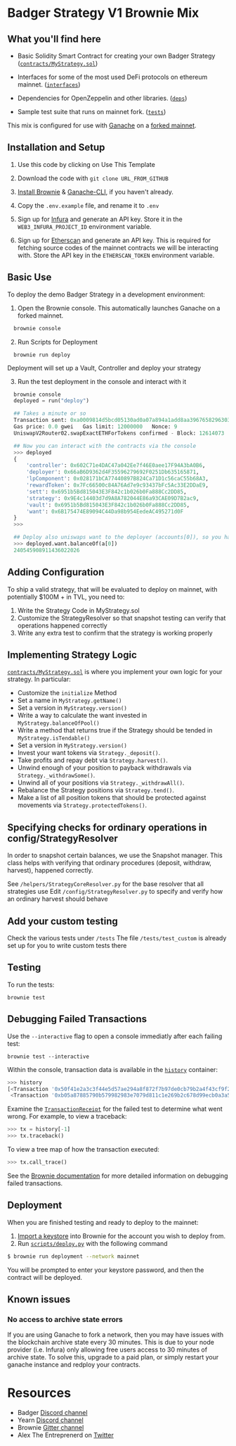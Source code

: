 # Badger Strategy V1 Brownie Mix

## What you'll find here

- Basic Solidity Smart Contract for creating your own Badger Strategy ([`contracts/MyStrategy.sol`](contracts/MyStrategy.sol))

- Interfaces for some of the most used DeFi protocols on ethereum mainnet. ([`interfaces`](interfaces))
- Dependencies for OpenZeppelin and other libraries. ([`deps`](deps))

- Sample test suite that runs on mainnet fork. ([`tests`](tests))

This mix is configured for use with [Ganache](https://github.com/trufflesuite/ganache-cli) on a [forked mainnet](https://eth-brownie.readthedocs.io/en/stable/network-management.html#using-a-forked-development-network).

## Installation and Setup

1. Use this code by clicking on Use This Template

2. Download the code with ```git clone URL_FROM_GITHUB```

3. [Install Brownie](https://eth-brownie.readthedocs.io/en/stable/install.html) & [Ganache-CLI](https://github.com/trufflesuite/ganache-cli), if you haven't already.

4. Copy the `.env.example` file, and rename it to `.env`

5. Sign up for [Infura](https://infura.io/) and generate an API key. Store it in the `WEB3_INFURA_PROJECT_ID` environment variable.

6. Sign up for [Etherscan](www.etherscan.io) and generate an API key. This is required for fetching source codes of the mainnet contracts we will be interacting with. Store the API key in the `ETHERSCAN_TOKEN` environment variable.


## Basic Use

To deploy the demo Badger Strategy in a development environment:

1. Open the Brownie console. This automatically launches Ganache on a forked mainnet.

```bash
  brownie console
```

2. Run Scripts for Deployment
```
  brownie run deploy
```

Deployment will set up a Vault, Controller and deploy your strategy

3. Run the test deployment in the console and interact with it
```python
  brownie console
  deployed = run("deploy")

  ## Takes a minute or so
  Transaction sent: 0xa0009814d5bcd05130ad0a07a894a1add8aa3967658296303ea1f8eceac374a9
  Gas price: 0.0 gwei   Gas limit: 12000000   Nonce: 9
  UniswapV2Router02.swapExactETHForTokens confirmed - Block: 12614073   Gas used: 88626 (0.74%)

  ## Now you can interact with the contracts via the console
  >>> deployed
  {
      'controller': 0x602C71e4DAC47a042Ee7f46E0aee17F94A3bA0B6,
      'deployer': 0x66aB6D9362d4F35596279692F0251Db635165871,
      'lpComponent': 0x028171bCA77440897B824Ca71D1c56caC55b68A3,
      'rewardToken': 0x7Fc66500c84A76Ad7e9c93437bFc5Ac33E2DDaE9,
      'sett': 0x6951b5Bd815043E3F842c1b026b0Fa888Cc2DD85,
      'strategy': 0x9E4c14403d7d9A8A782044E86a93CAE09D7B2ac9,
      'vault': 0x6951b5Bd815043E3F842c1b026b0Fa888Cc2DD85,
      'want': 0x6B175474E89094C44Da98b954EedeAC495271d0F
  }
  >>>

  ## Deploy also uniswaps want to the deployer (accounts[0]), so you have funds to play with!
  >>> deployed.want.balanceOf(a[0])
  240545908911436022026

```

## Adding Configuration

To ship a valid strategy, that will be evaluated to deploy on mainnet, with potentially $100M + in TVL, you need to:
1. Write the Strategy Code in MyStrategy.sol
2. Customize the StrategyResolver so that snapshot testing can verify that operations happened correctly
3. Write any extra test to confirm that the strategy is working properly

## Implementing Strategy Logic

[`contracts/MyStrategy.sol`](contracts/MyStrategy.sol) is where you implement your own logic for your strategy. In particular:

* Customize the `initialize` Method
* Set a name in `MyStrategy.getName()`
* Set a version in `MyStrategy.version()`
* Write a way to calculate the want invested in `MyStrategy.balanceOfPool()`
* Write a method that returns true if the Strategy should be tended in `MyStrategy.isTendable()`
* Set a version in `MyStrategy.version()`
* Invest your want tokens via `Strategy._deposit()`.
* Take profits and repay debt via `Strategy.harvest()`.
* Unwind enough of your position to payback withdrawals via `Strategy._withdrawSome()`.
* Unwind all of your positions via `Strategy._withdrawAll()`.
* Rebalance the Strategy positions via `Strategy.tend()`.
* Make a list of all position tokens that should be protected against movements via `Strategy.protectedTokens()`.


## Specifying checks for ordinary operations in config/StrategyResolver
In order to snapshot certain balances, we use the Snapshot manager.
This class helps with verifying that ordinary procedures (deposit, withdraw, harvest), happened correctly.

See `/helpers/StrategyCoreResolver.py` for the base resolver that all strategies use
Edit `/config/StrategyResolver.py` to specify and verify how an ordinary harvest should behave

## Add your custom testing
Check the various tests under `/tests`
The file `/tests/test_custom` is already set up for you to write custom tests there


## Testing

To run the tests:

```
brownie test
```


## Debugging Failed Transactions

Use the `--interactive` flag to open a console immediatly after each failing test:

```
brownie test --interactive
```

Within the console, transaction data is available in the [`history`](https://eth-brownie.readthedocs.io/en/stable/api-network.html#txhistory) container:

```python
>>> history
[<Transaction '0x50f41e2a3c3f44e5d57ae294a8f872f7b97de0cb79b2a4f43cf9f2b6bac61fb4'>,
 <Transaction '0xb05a87885790b579982983e7079d811c1e269b2c678d99ecb0a3a5104a666138'>]
```

Examine the [`TransactionReceipt`](https://eth-brownie.readthedocs.io/en/stable/api-network.html#transactionreceipt) for the failed test to determine what went wrong. For example, to view a traceback:

```python
>>> tx = history[-1]
>>> tx.traceback()
```

To view a tree map of how the transaction executed:

```python
>>> tx.call_trace()
```

See the [Brownie documentation](https://eth-brownie.readthedocs.io/en/stable/core-transactions.html) for more detailed information on debugging failed transactions.


## Deployment

When you are finished testing and ready to deploy to the mainnet:

1. [Import a keystore](https://eth-brownie.readthedocs.io/en/stable/account-management.html#importing-from-a-private-key) into Brownie for the account you wish to deploy from.
2. Run [`scripts/deploy.py`](scripts/deploy.py) with the following command

```bash
$ brownie run deployment --network mainnet
```

You will be prompted to enter your keystore password, and then the contract will be deployed.


## Known issues

### No access to archive state errors

If you are using Ganache to fork a network, then you may have issues with the blockchain archive state every 30 minutes. This is due to your node provider (i.e. Infura) only allowing free users access to 30 minutes of archive state. To solve this, upgrade to a paid plan, or simply restart your ganache instance and redploy your contracts.

# Resources

- Badger [Discord channel](https://discord.gg/phbqWTCjXU)
- Yearn [Discord channel](https://discord.com/invite/6PNv2nF/)
- Brownie [Gitter channel](https://gitter.im/eth-brownie/community)
- Alex The Entreprenerd on [Twitter](https://twitter.com/GalloDaSballo)
